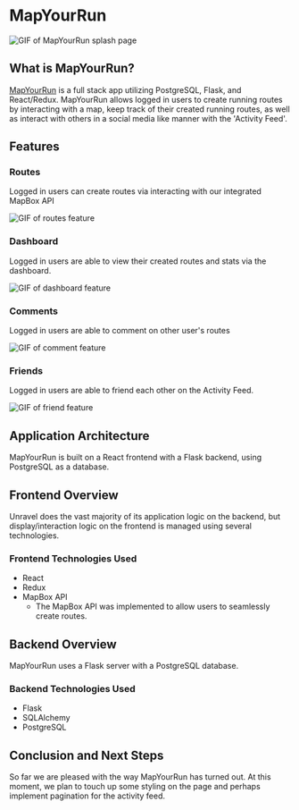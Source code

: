 # MapYourRun

![GIF of MapYourRun splash page](https://i.ibb.co/vc28xVP/ezgif-7-6f63c89c200c.gif)

## What is MapYourRun?

[MapYourRun]() is a full stack app utilizing PostgreSQL, Flask, and React/Redux. MapYourRun allows logged in users to create running routes by interacting with a map, keep track of their created running routes, as well as interact with others in a social media like manner with the 'Activity Feed'.

## Features

### Routes

Logged in users can create routes via interacting with our integrated MapBox API

![GIF of routes feature]()

### Dashboard

Logged in users are able to view their created routes and stats via the dashboard.

![GIF of dashboard feature]()

### Comments

Logged in users are able to comment on other user's routes

![GIF of comment feature]()

### Friends

Logged in users are able to friend each other on the Activity Feed.

![GIF of friend feature]()

## Application Architecture

MapYourRun is built on a React frontend with a Flask backend, using PostgreSQL as a database.

## Frontend Overview

Unravel does the vast majority of its application logic on the backend, but display/interaction logic on the frontend is managed using several technologies.

### Frontend Technologies Used

- React 
- Redux
- MapBox API
   - The MapBox API was implemented to allow users to seamlessly create routes.


## Backend Overview

MapYourRun uses a Flask server with a PostgreSQL database.

### Backend Technologies Used

- Flask
- SQLAlchemy
- PostgreSQL

## Conclusion and Next Steps

So far we are pleased with the way MapYourRun has turned out. At this moment, we plan to touch up some styling on the page and perhaps implement pagination for the activity feed. 
